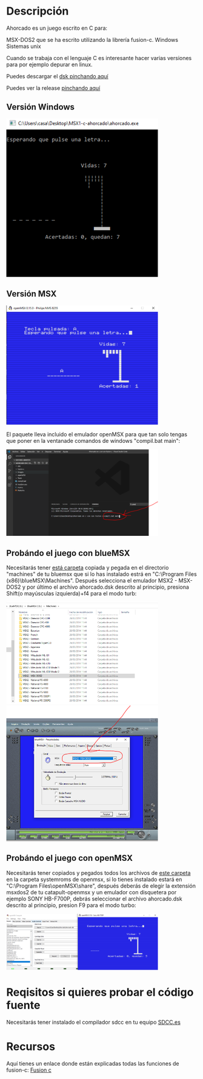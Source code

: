 
# Descripción

Ahorcado es un juego escrito en C para:

MSX-DOS2 que se ha escrito utilizando la librería fusion-c.
Windows
Sistemas unix

Cuando se trabaja con el lenguaje C es interesante hacer varias versiones para por ejemplo depurar en linux.

Puedes descargar el [dsk pinchando aquí](https://github.com/kikemadrigal/ahorcado/blob/master/resources/ahorcado.zip)

Puedes ver la release [pinchando aquí](https://github.com/kikemadrigal/ahorcado/releases/tag/0.0.1)



## Versión Windows
<img src="img/6.PNG" width="400" />

## Versión MSX
<!--![Imagen programa 1](img/2.PNG)-->
<img src="img/2.PNG" width="400" />


El paquete lleva incluido el emulador openMSX para que tan solo tengas que poner en la ventanade comandos de windows "compil.bat main":

<!--![Imagen programa 1](img/1.PNG)-->
<img src="img/1.PNG" width="400" />

## Probándo el juego con blueMSX

Necesitarás tener [está carpeta](https://github.com/kikemadrigal/ahorcado/blob/master/resources/MSX2-MSX-DOS2.zip) copiada y pegada en el directorio "machines" de tu bluemsx que si lo has instalado estrá en "C:\Program Files (x86)\blueMSX\Machines". Después selecciona el emulador MSX2 - MSX-DOS2 y por último el archivo ahorcado.dsk descrito al principio, presiona Shift(o mayúsculas izquierda)+f4 para el modo turb:

<img src="img/3.PNG" width="400" />
<img src="img/4.PNG" width="400" />

## Probándo el juego con openMSX
Necesitarás tener copiados y pegados todos los archivos de [este carpeta](https://github.com/kikemadrigal/ahorcado/blob/master/resources/systemroms.zip) en la carpeta systemroms de openmsx, si lo tienes instalado estará en "C:\Program Files\openMSX\share", después deberás de elegir la extensión msxdos2 de tu catapult-openmsx y un emulador con disquetera por ejemplo SONY HB-F700P, debrás seleccionar el archivo ahorcado.dsk descrito al principio, presion F9 para el modo turbo:

<img src="img/5.PNG" width="400" />

# Reqisitos si quieres probar el código fuente

Necesitarás tener instalado el compilador sdcc en tu equipo [SDCC.es](http://sdcc.sourceforge.net/index.php#Download)


# Recursos

Aquí tienes un enlace donde están explicadas todas las funciones de fusion-c: [Fusion c](https://github.com/ericb59/Fusion-C-v1.2/blob/master/FUSION-C-Quick%20A4%201.2.pdf)